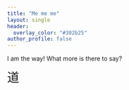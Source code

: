 ```yaml
---
title: "Me me me"
layout: single
header:
  overlay_color: "#302b25"
author_profile: false
---
```


I am the way! What more is there to say?

<span style="font-size: 2em;">道</span>
